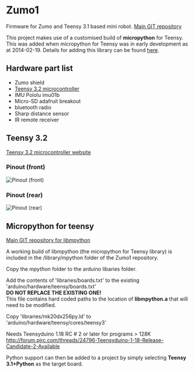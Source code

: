 # Zumo1

Firmware for Zumo and Teensy 3.1 based mini robot.
[Main GIT repository](https://github.com/10bulls/zumo1)

This project makes use of a customised build of **micropython** for Teensy.
This was added when micropython for Teensy was in early development as at 2014-02-19.
Details for adding this library can be found [here](#micropython-for-teensy).



## Hardware part list

- Zumo shield
- [Teensy 3.2 microcontroller](#teensy-3.2)
- IMU Pololu imu01b 
- Micro-SD adafruit breakout 
- bluetooth radio
- Sharp distance sensor
- IR remote receiver

## Teensy 3.2

[Teensy 3.2 microcontroller website](https://www.pjrc.com/store/teensy32.html)

### Pinout (front)
![Pinout (front)](https://www.pjrc.com/teensy/teensy32_front_pinout.png)

### Pinout (rear)
![Pinout (rear)](https://www.pjrc.com/teensy/teensy32_back_pinout.png)

## Micropython for teensy

[Main GIT repository for libmpython](https://github.com/10bulls/libmpython)

A working build of libmpython (the micropython for Teensy library) is included in the 
/library/mpython folder of the Zumo1 repository.

Copy the _mpython_ folder to the arduino libaries folder.

Add the contents of 'libraries/boards.txt' to the existing 'arduino/hardware/teensy/boards.txt'  
**DO NOT REPLACE THE EXISTING ONE!**  
This file contains hard coded paths to the location of **libmpython.a** that will need to be modified.

Copy 'libraries/mk20dx256py.ld' to 'arduino/hardware/teensy/cores/teensy3'

Needs Teensyduino 1.18 RC # 2 or later for programs > 128K
http://forum.pjrc.com/threads/24796-Teensyduino-1-18-Release-Candidate-2-Available

Python support can then be added to a project by simply selecting **Teensy 3.1+Python** as the target board.
